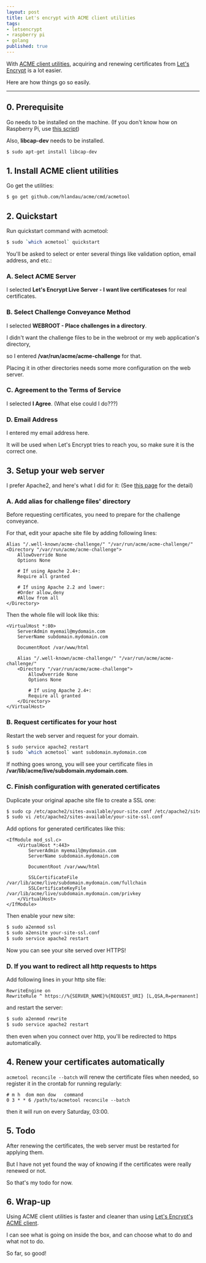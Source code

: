 ```yaml
---
layout: post
title: Let's encrypt with ACME client utilities
tags:
- letsencrypt
- raspberry pi
- golang
published: true
---
```


With [ACME client utilities](https://github.com/hlandau/acme), acquiring and renewing certificates from [Let's Encrypt](https://letsencrypt.org/) is a lot easier.

Here are how things go so easily.

----

## 0. Prerequisite

Go needs to be installed on the machine.
(If you don't know how on Raspberry Pi, use [this script](https://github.com/meinside/rpi-configs/blob/master/bin/prep_go.sh))

Also, **libcap-dev** needs to be installed.

```bash
$ sudo apt-get install libcap-dev
```

## 1. Install ACME client utilities

Go get the utilities:

```bash
$ go get github.com/hlandau/acme/cmd/acmetool
```

## 2. Quickstart

Run quickstart command with acmetool:

```bash
$ sudo `which acmetool` quickstart
```

You'll be asked to select or enter several things like validation option, email address, and etc.:

### A. Select ACME Server

I selected **Let's Encrypt Live Server - I want live certificateses** for real certificates.

### B. Select Challenge Conveyance Method

I selected **WEBROOT - Place challenges in a directory**.

I didn't want the challenge files to be in the webroot or my web application's directory,
  
so I entered **/var/run/acme/acme-challenge** for that.

Placing it in other directories needs some more configuration on the web server.

### C. Agreement to the Terms of Service

I selected **I Agree**. (What else could I do???)

### D. Email Address

I entered my email address here.

It will be used when Let's Encrypt tries to reach you, so make sure it is the correct one.

## 3. Setup your web server

I prefer Apache2, and here's what I did for it:
(See [this page](https://github.com/hlandau/acme.t/blob/master/doc/WSCONFIG.md) for the detail)

### A. Add alias for challenge files' directory

Before requesting certificates, you need to prepare for the challenge conveyance.

For that, edit your apache site file by adding following lines:

```
Alias "/.well-known/acme-challenge/" "/var/run/acme/acme-challenge/"
<Directory "/var/run/acme/acme-challenge">
	AllowOverride None
	Options None

	# If using Apache 2.4+:
	Require all granted

	# If using Apache 2.2 and lower:
	#Order allow,deny
	#Allow from all
</Directory>
```

Then the whole file will look like this:

```
<VirtualHost *:80>
	ServerAdmin myemail@mydomain.com
	ServerName subdomain.mydomain.com

	DocumentRoot /var/www/html

	Alias "/.well-known/acme-challenge/" "/var/run/acme/acme-challenge/"
	<Directory "/var/run/acme/acme-challenge">
		AllowOverride None
		Options None
		
		# If using Apache 2.4+:
		Require all granted
	</Directory>
</VirtualHost>
```

### B. Request certificates for your host

Restart the web server and request for your domain.

```bash
$ sudo service apache2 restart
$ sudo `which acmetool` want subdomain.mydomain.com
```

If nothing goes wrong, you will see your certificate files in **/var/lib/acme/live/subdomain.mydomain.com**.

### C. Finish configuration with generated certificates

Duplicate your original apache site file to create a SSL one:

```bash
$ sudo cp /etc/apache2/sites-available/your-site.conf /etc/apache2/sites-available/your-site-ssl.conf
$ sudo vi /etc/apache2/sites-available/your-site-ssl.conf
```

Add options for generated certificates like this:

```
<IfModule mod_ssl.c>
	<VirtualHost *:443>
		ServerAdmin myemail@mydomain.com
		ServerName subdomain.mydomain.com

		DocumentRoot /var/www/html

		SSLCertificateFile /var/lib/acme/live/subdomain.mydomain.com/fullchain
		SSLCertificateKeyFile /var/lib/acme/live/subdomain.mydomain.com/privkey
	</VirtualHost>
</IfModule>
```

Then enable your new site:

```bash
$ sudo a2enmod ssl
$ sudo a2ensite your-site-ssl.conf
$ sudo service apache2 restart
```

Now you can see your site served over HTTPS!

### D. If you want to redirect all http requests to https

Add following lines in your http site file:

```
RewriteEngine on
RewriteRule ^ https://%{SERVER_NAME}%{REQUEST_URI} [L,QSA,R=permanent]
```

and restart the server:

```bash
$ sudo a2enmod rewrite
$ sudo service apache2 restart
```

then even when you connect over http, you'll be redirected to https automatically.

## 4. Renew your certificates automatically

`acmetool reconcile --batch` will renew the certificate files when needed, so register it in the crontab for running regularly:

```
# m h  dom mon dow   command
0 3 * * 6 /path/to/acmetool reconcile --batch
```

then it will run on every Saturday, 03:00.

## 5. Todo

After renewing the certificates, the web server must be restarted for applying them.

But I have not yet found the way of knowing if the certificates were really renewed or not.

So that's my todo for now.

## 6. Wrap-up

Using ACME client utilities is faster and cleaner than using [Let's Encrypt's ACME client](http://blog.meinside.pe.kr/Lets-Encrypt-with-Raspberry-Pi/).

I can see what is going on inside the box, and can choose what to do and what not to do.

So far, so good!

